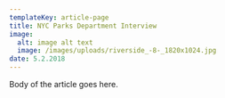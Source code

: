 ```yaml
---
templateKey: article-page
title: NYC Parks Department Interview
image:
  alt: image alt text
  image: /images/uploads/riverside_-8-_1820x1024.jpg
date: 5.2.2018
---
```


Body of the article goes here.
